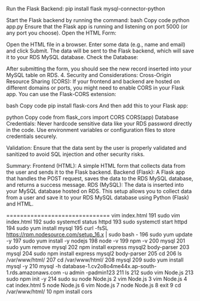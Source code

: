 Run the Flask Backend:
pip install flask mysql-connector-python

Start the Flask backend by running the command:
bash
Copy code
    python app.py
Ensure that the Flask app is running and listening on port 5000 (or any port you choose).
Open the HTML Form:

Open the HTML file in a browser.
Enter some data (e.g., name and email) and click Submit.
The data will be sent to the Flask backend, which will save it to your RDS MySQL database.
Check the Database:

After submitting the form, you should see the new record inserted into your MySQL table on RDS.
4. Security and Considerations:
Cross-Origin Resource Sharing (CORS): If your frontend and backend are hosted on different domains or ports, you might need to enable CORS in your Flask app. You can use the Flask-CORS extension:

bash
Copy code
pip install flask-cors
And then add this to your Flask app:

python
Copy code
from flask_cors import CORS
CORS(app)
Database Credentials: Never hardcode sensitive data like your RDS password directly in the code. Use environment variables or configuration files to store credentials securely.

Validation: Ensure that the data sent by the user is properly validated and sanitized to avoid SQL injection and other security risks.

Summary:
Frontend (HTML): A simple HTML form that collects data from the user and sends it to the Flask backend.
Backend (Flask): A Flask app that handles the POST request, saves the data to the RDS MySQL database, and returns a success message.
RDS (MySQL): The data is inserted into your MySQL database hosted on RDS.
This setup allows you to collect data from a user and save it to your RDS MySQL database using Python (Flask) and HTML.


==============================
vim index.html
  191  sudo vim index.html
  192  sudo systemctl status httpd
  193  sudo systemctl start httpd
  194  sudo yum install mysql
  195  curl -fsSL https://rpm.nodesource.com/setup_16.x | sudo bash -
  196  sudo yum update -y
  197  sudo yum install -y nodejs
  198  node -v
  199  npm -v
  200  mysql
  201  sudo yum remove mysql
  202  npm install express mysql2 body-parser
  203  mysql
  204  sudo npm install express mysql2 body-parser
  205  cd
  206  ls /var/www/html/
  207  cd /var/www/html/
  208  mysql
  209  sudo yum install mysql -y
  210  mysql -h database-1.cv2o8o4me44x.ap-south-1.rds.amazonaws.com -u admin -padmin123
  211  ls
  212  sudo vim Node.js
  213  sudo npm init -y
  214  sudo su
  node Node.js 
    2  vim Node.js 
    3  vim Node.js 
    4  cat index.html 
    5  node Node.js 
    6  vim Node.js 
    7  node Node.js 
    8  exit
    9  cd /var/www/html/
   10  npm install cors
